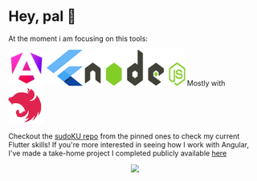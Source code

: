 # Hey, pal 👋

At the moment i am focusing on this tools:

<p>
  <img src="./logos/angular.svg" alt="Angular" width="72" height="72">
  <img src="./logos/flutter.svg" alt="Flutter" width="72" height="72">
  <img src="./logos/nodejs.svg" alt="Node.js" width="200" height="72">
  Mostly with
  <img src="./logos/nestjs.svg" alt="NestJS" width="72" height="72">
</p>

Checkout the [sudoKU repo](https://github.com/handgull/sudoKU) from the pinned ones to check my current Flutter skills!
If you're more interested in seeing how I work with Angular, I've made a take-home project I completed publicly available [here](https://github.com/handgull/take-home-orbyta)

<div align="center">
  <img src="./memes/apes-together-strong.avif" style="max-height: 300px" />
</div>
